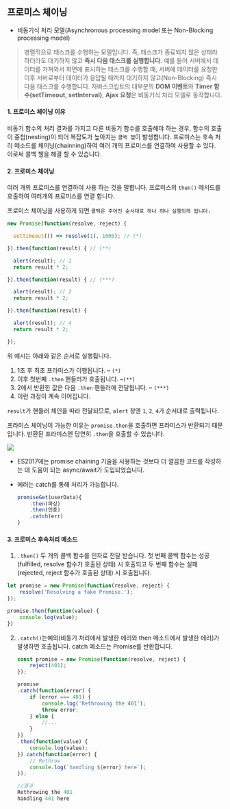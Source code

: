 ## 프로미스 체이닝

* 비동기식 처리 모델(Asynchronous processing model 또는 Non-Blocking processing model)

> 병렬적으로 태스크를 수행하는 모델입니다. 즉, 태스크가 종료되지 않은 상태라 하더라도 대기하지 않고 **즉시 다음 태스크를 실행합니다.**  예를 들어 서버에서 데이터를 가져와서 화면에 표시하는 태스크를 수행할 때, 서버에 데이터를 요청한 이후 서버로부터 데이터가 응답될 때까지 대기하지 않고(Non-Blocking) 즉시 다음 태스크를 수행합니다.  자바스크립트의 대부분의 **DOM 이벤트**와 **Timer 함수(setTimeout, setInterval)**, **Ajax 요청**은 비동기식 처리 모델로 동작합니다.

#### 1. 프로미스 체이닝 이유

비동기 함수의 처리 결과를 가지고 다른 비동기 함수를 호출해야 하는 경우, 함수의 호출이 중첩(nesting)이 되어 복잡도가 높아지는 ```콜백 헬```이 발생합니다. 프로미스는 후속 처리 메소드를 체이닝(chainning)하여 여러 개의 프로미스를 연결하여 사용할 수 있다. 이로써 콜백 헬을 해결 할 수 있습니다.

#### 2. 프로미스 체이닝

 여러 개의 프로미스를 연결하여 사용 하는 것을 말합니다. 프로미스의 `then()` 메서드를 호출하여 여러개의 프로미스를 연결 합니다. 

프로미스 체이닝을 사용하게 되면 ```콜백은 주어진 순서대로 하나 하나 실행되게 됩니다.```

```js
new Promise(function(resolve, reject) {

  setTimeout(() => resolve(1), 1000); // (*)

}).then(function(result) { // (**)

  alert(result); // 1
  return result * 2;

}).then(function(result) { // (***)

  alert(result); // 2
  return result * 2;

}).then(function(result) {

  alert(result); // 4
  return result * 2;

});
```

위 예시는 아래와 같은 순서로 실행됩니다.

1. 1초 후 최초 프라미스가 이행됩니다. – `(*)`
2. 이후 첫번째 `.then` 핸들러가 호출됩니다. –`(**)`
3. 2에서 반환한 값은 다음 `.then` 핸들러에 전달됩니다. – `(***)`
4. 이런 과정이 계속 이어집니다.

`result`가 핸들러 체인을 따라 전달되므로, `alert` 창엔 `1`, `2`, `4`가 순서대로 출력됩니다.

프라미스 체이닝이 가능한 이유는 `promise.then`을 호출하면 프라미스가 반환되기 때문입니다. 반환된 프라미스엔 당연히 `.then`을 호출할 수 있습니다.

<img src="https://ko.javascript.info/article/promise-chaining/promise-then-chain.svg" />

* ES2017에는 promise chaining 기술을 사용하는 것보다 더 깔끔한 코드를 작성하는 데 도움이 되는 async/await가 도입되었습니다.

* 에러는 catch를 통해 처리가 가능합니다.

  ```js
  promiseGet(userData){ 
      .then(파싱) 
      .then(인증) 
      .catch(err)
  }
  ```

#### 3. 프로미스 후속처리 메소드

1. ```.then()``` 두 개의 콜백 함수를 인자로 전달 받습니다. 첫 번째 콜백 함수는 성공(fulfilled, resolve 함수가 호출된 상태) 시 호출되고 두 번째 함수는 실패(rejected, reject 함수가 호출된 상태) 시 호출됩니다.

```js
let promise = new Promise(function(resolve, reject) {
    resolve('Resolving a fake Promise.');
});

promise.then(function(value) {
    console.log(value);
})
```

2. ```.catch()```는예외(비동기 처리에서 발생한 에러와 then 메소드에서 발생한 에러)가 발생하면 호출됩니다. catch 메소드는 Promise를 반환합니다.

   ```js
   const promise = new Promise(function(resolve, reject) {
       reject(401);
   });
   
   promise
   .catch(function(error) {
       if (error === 401) {
           console.log('Rethrowing the 401');
           throw error;
       } else {
           //...
       }
   })
   .then(function(value) {
       console.log(value);
   }).catch(function(error) {
       // Rethrow 
       console.log(`handling ${error} here`);
   });
   
   //결과
   Rethrowing the 401
   handling 401 here
   ```

   